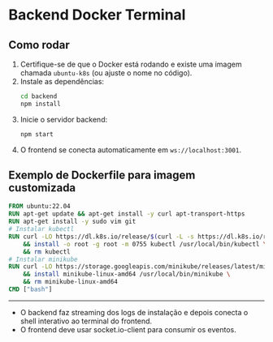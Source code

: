 # Backend Docker Terminal

## Como rodar

1. Certifique-se de que o Docker está rodando e existe uma imagem chamada `ubuntu-k8s` (ou ajuste o nome no código).
2. Instale as dependências:
   ```bash
   cd backend
   npm install
   ```
3. Inicie o servidor backend:
   ```bash
   npm start
   ```
4. O frontend se conecta automaticamente em `ws://localhost:3001`.

## Exemplo de Dockerfile para imagem customizada

```Dockerfile
FROM ubuntu:22.04
RUN apt-get update && apt-get install -y curl apt-transport-https
RUN apt-get install -y sudo vim git
# Instalar kubectl
RUN curl -LO https://dl.k8s.io/release/$(curl -L -s https://dl.k8s.io/release/stable.txt)/bin/linux/amd64/kubectl \
    && install -o root -g root -m 0755 kubectl /usr/local/bin/kubectl \
    && rm kubectl
# Instalar minikube
RUN curl -LO https://storage.googleapis.com/minikube/releases/latest/minikube-linux-amd64 \
    && install minikube-linux-amd64 /usr/local/bin/minikube \
    && rm minikube-linux-amd64
CMD ["bash"]
```

---

- O backend faz streaming dos logs de instalação e depois conecta o shell interativo ao terminal do frontend.
- O frontend deve usar socket.io-client para consumir os eventos.
